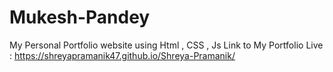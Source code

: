 # Mukesh-Pandey
My Personal Portfolio website using Html , CSS , Js
Link to My Portfolio Live : https://shreyapramanik47.github.io/Shreya-Pramanik/
